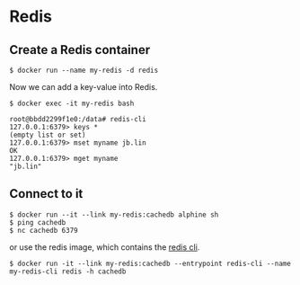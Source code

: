 # Redis

## Create a Redis container


```
$ docker run --name my-redis -d redis
```

Now we can add a key-value into Redis.

```
$ docker exec -it my-redis bash

root@bbdd2299f1e0:/data# redis-cli
127.0.0.1:6379> keys *
(empty list or set)
127.0.0.1:6379> mset myname jb.lin
OK
127.0.0.1:6379> mget myname
"jb.lin"
```


## Connect to it

```
$ docker run --it --link my-redis:cachedb alphine sh
$ ping cachedb
$ nc cachedb 6379
```

or use the redis image, which contains the [redis cli](https://redis.io/topics/rediscli).

```
$ docker run -it --link my-redis:cachedb --entrypoint redis-cli --name my-redis-cli redis -h cachedb 

```


